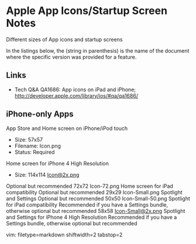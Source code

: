 # Apple App Icons/Startup Screen Notes #
Different sizes of App icons and startup screens

In the listings below, the (string in parenthesis) is the name of the document
where the specific version was provided for a feature.

## Links ##
- Tech Q&A QA1686: App icons on iPad and iPhone;
  http://developer.apple.com/library/ios/#qa/qa1686/

## iPhone-only Apps ##
App Store and Home screen on iPhone/iPod touch
  - Size: 57x57
  - Filename: Icon.png
  - Status: Required

Home screen for iPhone 4 High Resolution
  - Size: 114x114
Icon@2x.png

Optional but recommended
72x72
Icon-72.png
Home screen for iPad compatibility
Optional but recommended
29x29
Icon-Small.png
Spotlight and Settings
Optional but recommended
50x50
Icon-Small-50.png
Spotlight for iPad compatibility
Recommended if you have a Settings bundle, otherwise optional but recommended
58x58
Icon-Small@2x.png
Spotlight and Settings for iPhone 4 High Resolution
Recommended if you have a Settings bundle, otherwise optional but recommended

vim: filetype=markdown shiftwidth=2 tabstop=2
